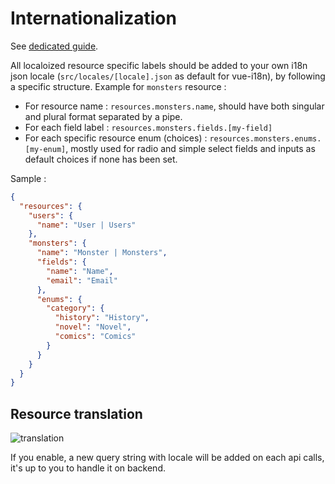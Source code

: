 # Internationalization

See [dedicated guide](https://vtec.okami101.io/guide/i18n).

All localoized resource specific labels should be added to your own i18n json locale (`src/locales/[locale].json` as default for vue-i18n), by following a specific structure. Example for `monsters` resource :

* For resource name : `resources.monsters.name`, should have both singular and plural format separated by a pipe.
* For each field label : `resources.monsters.fields.[my-field]`
* For each specific resource enum (choices) : `resources.monsters.enums.[my-enum]`, mostly used for radio and simple select fields and inputs as default choices if none has been set.

Sample :

```json
{
  "resources": {
    "users": {
      "name": "User | Users"
    },
    "monsters": {
      "name": "Monster | Monsters",
      "fields": {
        "name": "Name",
        "email": "Email"
      },
      "enums": {
        "category": {
          "history": "History",
          "novel": "Novel",
          "comics": "Comics"
        }
      }
    }
  }
}
```

## Resource translation

![translation](/assets/translation.png)

If you enable, a new query string with locale will be added on each api calls, it's up to you to handle it on backend.
